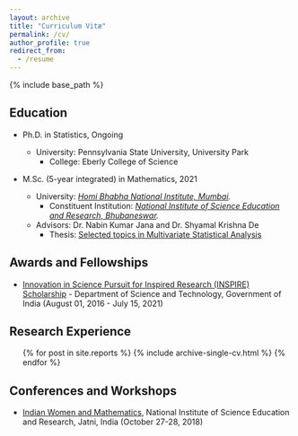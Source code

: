 ```yaml
---
layout: archive
title: "Curriculum Vitæ"
permalink: /cv/
author_profile: true
redirect_from:
  - /resume
---
```


{% include base_path %}

Education
---------
* Ph.D. in Statistics, Ongoing
  * University: Pennsylvania State University, University Park
    * College: Eberly College of Science

* M.Sc. (5-year integrated) in Mathematics, 2021
  * University: <em>[Homi Bhabha National Institute, Mumbai](http://www.hbni.ac.in/).</em>
    * Constituent Institution: <em>[National Institute of Science Education and Research, Bhubaneswar](http://www.niser.ac.in/). </em>
  * Advisors: Dr. Nabin Kumar Jana and Dr. Shyamal Krishna De 
    * Thesis: [Selected topics in Multivariate Statistical Analysis](https://t-padma.github.io/files/padma_MS-thesis.pdf)

Awards and Fellowships
------
* <u>Innovation in Science Pursuit for Inspired Research (INSPIRE) Scholarship</u> - Department of Science and Technology, Government of India (August 01, 2016 - July 15, 2021) 

Research Experience
-------
  <ul>{% for post in site.reports %}
    {% include archive-single-cv.html %}
  {% endfor %}</ul>

Conferences and Workshops
------
* <u>Indian Women and Mathematics</u>, National Institute of Science Education and Research, Jatni, India (October 27-28, 2018)
